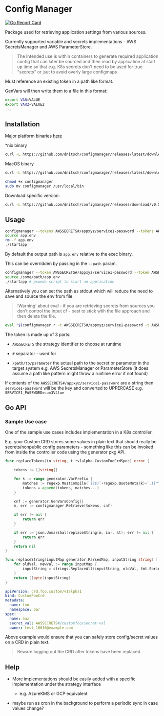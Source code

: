 # Config Manager

[![Go Report Card](https://goreportcard.com/badge/github.com/dnitsch/configmanager)](https://goreportcard.com/report/github.com/dnitsch/configmanager)

Package used for retrieving application settings from various sources.

Currently supported variable and secrets implementations - AWS SecretsManager and AWS ParameterStore.

> The Intended use is within containers to generate required application config that can later be sourced and then read by application at start up time so that e.g. K8s secrets don't need to be used for true "secrets" or jsut to avoid overly large configmaps

Must reference an existing token in a path like format.

GenVars will then write them to a file in this format:

```bash
export VAR=VALUE
export VAR2=VALUE2
...
```

## Installation

Major platform binaries [here](https://github.com/dnitsch/configmanager/releases)

*nix binary

```bash
curl -L https://github.com/dnitsch/configmanager/releases/latest/download/configmanager-linux -o configmanager
```

MacOS binary

```bash
curl -L https://github.com/dnitsch/configmanager/releases/latest/download/configmanager-darwin -o configmanager
```

```bash
chmod +x configmanager
sudo mv configmanager /usr/local/bin
```

Download specific version:

```bash
curl -L https://github.com/dnitsch/configmanager/releases/download/v0.5.0/configmanager-`uname -s` -o configmanager
```

## Usage

```bash
configmanager --tokens AWSSECRETS#/appxyz/service1-password --tokens AWSPARAMSTR#/appxyz/service1-password
source app.env
rm -f app.env
./startapp
```

By default the output path is `app.env` relative to the exec binary.

This can be overridden by passing in the `--path` param.

```bash
configmanager --token AWSSECRETS#/appxyz/service1-password --token AWSPARAMSTR#/appxyz/service12-settings --path /some/path/app.env
source /some/path/app.env
./startapp # psuedo script to start an application
```

Alternatively you can set the path as stdout which will reduce the need to save and source the env from file.

>!Warning! about eval - if you are retrieving secrets from sources you don't control the input of - best to stick wtih the file approach and then delete the file.

```bash
eval "$(configmanager r -t AWSSECRETS#/appxyz/service1-password -t AWSPARAMSTR#/appxyz/service12-settings -p stdout)" && ./.ignore-out.sh
```

The token is made up of 3 parts:

- `AWSSECRETS` the strategy identifier to choose at runtime

- `#` separator - used for

- `/path/to/parameter` the actual path to the secret or parameter in the target system e.g. AWS SecretsManager or ParameterStore (it does assume a path like pattern might throw a runtime error if not found)

If contents of the `AWSSECRETS#/appxyz/service1-password` are a string then `service1-password` will be the key and converted to UPPERCASE e.g. `SERVICE1_PASSWORD=som3V4lue`



## Go API

### Sample Use case

One of the sample use cases includes implementation in a K8s controller.

E.g. your Custom CRD stores some values in plain text that should really be secrets/nonpublic config parameters - something like this can be invoked from inside the controller code using the generator pkg API.

```go
func replaceTokens(in string, t *v1alpha.CustomFooCrdSpec) error {

	tokens := []string{}

	for k := range generator.VarPrefix {
		matches := regexp.MustCompile(`(?s)`+regexp.QuoteMeta(k)+`.([^\"]+)`).FindAllString(in, -1)
		tokens = append(tokens, matches...)
	}

	cnf := generator.GenVarsConfig{}
	m, err := configmanager.Retrieve(tokens, cnf)

	if err != nil {
		return err
	}

	if err := json.Unmarshal(replaceString(m, in), &t); err != nil {
		return err
	}
	return nil
}

func replaceString(inputMap generator.ParsedMap, inputString string) []byte {
	for oldVal, newVal := range inputMap {
		inputString = strings.ReplaceAll(inputString, oldVal, fmt.Sprint(newVal))
	}
	return []byte(inputString)
}
```

```yaml
apiVersion: crd.foo.custom/v1alpha1
kind: CustomFooCrd
metadata:
  name: foo
  namespace: bar
spec:
  name: baz
  secret_val: AWSSECRETS#/customfoo/secret-val
  owner: test_10016@example.com
```

Above example would ensure that you can safely store config/secret values on a CRD in plain text.

> Beware logging out the CRD after tokens have been replaced.

## Help

- More implementations should be easily added with a specific implementation under the strategy interface 
    - e.g. AzureKMS or GCP equivalent

- maybe run as cron in the background to perform a periodic sync in case values change?
